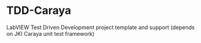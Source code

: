 # TDD-Caraya
LabVIEW Test Driven Development project template and support (depends on JKI Caraya unit test framework)
